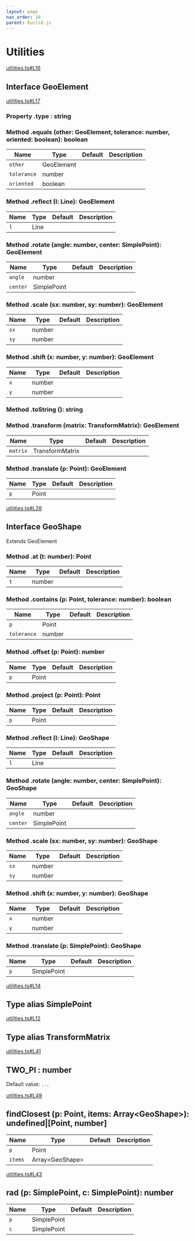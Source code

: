 ```yaml
---
layout: page
nav_order: 16
parent: Euclid.js
---
```


# Utilities

<div class="docs-item" markdown="1">

<div><a class="source" target="_blank" href="https://github.com/mathigon/euclid.js/tree/master/src/utilities.ts#L16">utilities.ts#L16</a></div>

## <span class="pill">Interface</span> GeoElement

<div class="docs-item" markdown="1">

<div><a class="source" target="_blank" href="https://github.com/mathigon/euclid.js/tree/master/src/utilities.ts#L17">utilities.ts#L17</a></div>

### <span class="pill">Property</span> .type <span class="signature">: string</span>

</div>

<div class="docs-item" markdown="1">

### <span class="pill">Method</span> .equals <span class="signature">(other: GeoElement, tolerance: number, oriented: boolean): boolean</span>

| Name | Type | Default | Description |
| --- | --- | --- | --- |
| `other` | GeoElement |  |  |
| `tolerance` | number |  |  |
| `oriented` | boolean |  |  |


</div>

<div class="docs-item" markdown="1">

### <span class="pill">Method</span> .reflect <span class="signature">(l: Line): GeoElement</span>

| Name | Type | Default | Description |
| --- | --- | --- | --- |
| `l` | Line |  |  |


</div>

<div class="docs-item" markdown="1">

### <span class="pill">Method</span> .rotate <span class="signature">(angle: number, center: SimplePoint): GeoElement</span>

| Name | Type | Default | Description |
| --- | --- | --- | --- |
| `angle` | number |  |  |
| `center` | SimplePoint |  |  |


</div>

<div class="docs-item" markdown="1">

### <span class="pill">Method</span> .scale <span class="signature">(sx: number, sy: number): GeoElement</span>

| Name | Type | Default | Description |
| --- | --- | --- | --- |
| `sx` | number |  |  |
| `sy` | number |  |  |


</div>

<div class="docs-item" markdown="1">

### <span class="pill">Method</span> .shift <span class="signature">(x: number, y: number): GeoElement</span>

| Name | Type | Default | Description |
| --- | --- | --- | --- |
| `x` | number |  |  |
| `y` | number |  |  |


</div>

<div class="docs-item" markdown="1">

### <span class="pill">Method</span> .toString <span class="signature">(): string</span>

</div>

<div class="docs-item" markdown="1">

### <span class="pill">Method</span> .transform <span class="signature">(matrix: TransformMatrix): GeoElement</span>

| Name | Type | Default | Description |
| --- | --- | --- | --- |
| `matrix` | TransformMatrix |  |  |


</div>

<div class="docs-item" markdown="1">

### <span class="pill">Method</span> .translate <span class="signature">(p: Point): GeoElement</span>

| Name | Type | Default | Description |
| --- | --- | --- | --- |
| `p` | Point |  |  |


</div>

</div>

<div class="docs-item" markdown="1">

<div><a class="source" target="_blank" href="https://github.com/mathigon/euclid.js/tree/master/src/utilities.ts#L28">utilities.ts#L28</a></div>

## <span class="pill">Interface</span> GeoShape

Extends GeoElement

<div class="docs-item" markdown="1">

### <span class="pill">Method</span> .at <span class="signature">(t: number): Point</span>

| Name | Type | Default | Description |
| --- | --- | --- | --- |
| `t` | number |  |  |


</div>

<div class="docs-item" markdown="1">

### <span class="pill">Method</span> .contains <span class="signature">(p: Point, tolerance: number): boolean</span>

| Name | Type | Default | Description |
| --- | --- | --- | --- |
| `p` | Point |  |  |
| `tolerance` | number |  |  |


</div>

<div class="docs-item" markdown="1">

### <span class="pill">Method</span> .offset <span class="signature">(p: Point): number</span>

| Name | Type | Default | Description |
| --- | --- | --- | --- |
| `p` | Point |  |  |


</div>

<div class="docs-item" markdown="1">

### <span class="pill">Method</span> .project <span class="signature">(p: Point): Point</span>

| Name | Type | Default | Description |
| --- | --- | --- | --- |
| `p` | Point |  |  |


</div>

<div class="docs-item" markdown="1">

### <span class="pill">Method</span> .reflect <span class="signature">(l: Line): GeoShape</span>

| Name | Type | Default | Description |
| --- | --- | --- | --- |
| `l` | Line |  |  |


</div>

<div class="docs-item" markdown="1">

### <span class="pill">Method</span> .rotate <span class="signature">(angle: number, center: SimplePoint): GeoShape</span>

| Name | Type | Default | Description |
| --- | --- | --- | --- |
| `angle` | number |  |  |
| `center` | SimplePoint |  |  |


</div>

<div class="docs-item" markdown="1">

### <span class="pill">Method</span> .scale <span class="signature">(sx: number, sy: number): GeoShape</span>

| Name | Type | Default | Description |
| --- | --- | --- | --- |
| `sx` | number |  |  |
| `sy` | number |  |  |


</div>

<div class="docs-item" markdown="1">

### <span class="pill">Method</span> .shift <span class="signature">(x: number, y: number): GeoShape</span>

| Name | Type | Default | Description |
| --- | --- | --- | --- |
| `x` | number |  |  |
| `y` | number |  |  |


</div>

<div class="docs-item" markdown="1">

### <span class="pill">Method</span> .translate <span class="signature">(p: SimplePoint): GeoShape</span>

| Name | Type | Default | Description |
| --- | --- | --- | --- |
| `p` | SimplePoint |  |  |


</div>

</div>

<div class="docs-item" markdown="1">

<div><a class="source" target="_blank" href="https://github.com/mathigon/euclid.js/tree/master/src/utilities.ts#L14">utilities.ts#L14</a></div>

## <span class="pill">Type alias</span> SimplePoint

</div>

<div class="docs-item" markdown="1">

<div><a class="source" target="_blank" href="https://github.com/mathigon/euclid.js/tree/master/src/utilities.ts#L12">utilities.ts#L12</a></div>

## <span class="pill">Type alias</span> TransformMatrix

</div>

<div class="docs-item" markdown="1">

<div><a class="source" target="_blank" href="https://github.com/mathigon/euclid.js/tree/master/src/utilities.ts#L41">utilities.ts#L41</a></div>

## TWO_PI <span class="signature">: number</span>

Default value: `...`

</div>

<div class="docs-item" markdown="1">

<div><a class="source" target="_blank" href="https://github.com/mathigon/euclid.js/tree/master/src/utilities.ts#L49">utilities.ts#L49</a></div>

## findClosest <span class="signature">(p: Point, items: Array&lt;GeoShape&gt;): undefined|[Point, number]</span>

| Name | Type | Default | Description |
| --- | --- | --- | --- |
| `p` | Point |  |  |
| `items` | Array&lt;GeoShape&gt; |  |  |


</div>

<div class="docs-item" markdown="1">

<div><a class="source" target="_blank" href="https://github.com/mathigon/euclid.js/tree/master/src/utilities.ts#L43">utilities.ts#L43</a></div>

## rad <span class="signature">(p: SimplePoint, c: SimplePoint): number</span>

| Name | Type | Default | Description |
| --- | --- | --- | --- |
| `p` | SimplePoint |  |  |
| `c` | SimplePoint |  |  |


</div>